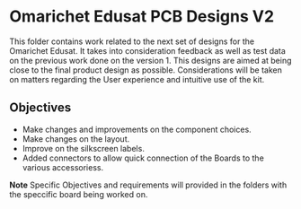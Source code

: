 # Omarichet Edusat PCB Designs V2

This folder contains work related to the next set of designs for the Omarichet Edusat.
It takes into consideration feedback as well as test data on the previous work done on the version 1.
This designs are aimed at being close to the final product design as possible. 
Considerations will be taken on matters regarding the User experience and intuitive use of the kit.

## Objectives
* Make changes and improvements on the component choices.
* Make changes on the layout.
* Improve on the silkscreen labels.
* Added connectors to allow quick connection of the Boards to the various accessoriess.

**Note**
Specific Objectives and requirements will provided in the folders with the speccific board being worked on.